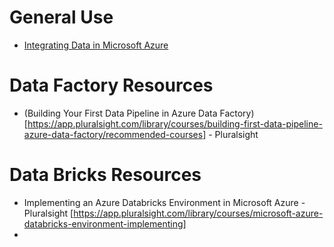 

# General Use
* [Integrating Data in Microsoft Azure](https://app.pluralsight.com/library/courses/microsoft-azure-data-integrating)

# Data Factory Resources
* (Building Your First Data Pipeline in Azure Data Factory)[https://app.pluralsight.com/library/courses/building-first-data-pipeline-azure-data-factory/recommended-courses] - Pluralsight


# Data Bricks Resources
* Implementing an Azure Databricks Environment in Microsoft Azure - Pluralsight [https://app.pluralsight.com/library/courses/microsoft-azure-databricks-environment-implementing]
* 
